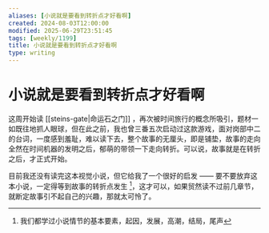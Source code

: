 ```yaml
---
aliases: [小说就是要看到转折点才好看啊]
created: 2024-08-03T12:00:00
modified: 2025-06-29T23:51:45
tags: [weekly/1199]
title: 小说就是要看到转折点才好看啊
type: writing
---
```


# 小说就是要看到转折点才好看啊

这周开始读 [[steins-gate|命运石之门]] ，再次被时间旅行的概念所吸引，题材一如既往地抓人眼球，但在此之前，我也曾三番五次启动过这款游戏，面对岗部中二的台词，一度感到羞耻，难以读下去，整个故事的无厘头，即是铺垫，故事的走向全然在时间机器的发明之后，郁萌的带领一下走向转折。可以说，故事就是在转折之后，才正式开始。

目前我还没有读完这本视觉小说，但它给我了一个很好的启发 —— 要不要放弃这本小说，一定得等到故事的转折点发生 [^novel-break-point]，这才可以，如果贸然读不过前几章节，就断定故事引不起自己的兴趣，那就太可怜了。

[^novel-break-point]: 我们都学过小说情节的基本要素，起因，发展，高潮，结局，尾声
